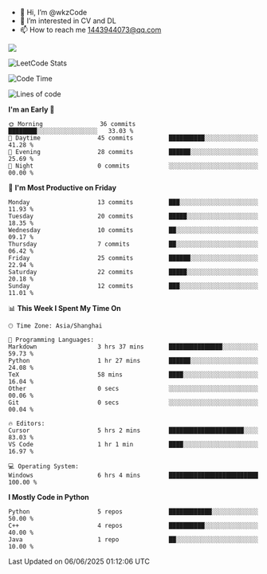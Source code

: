 - 👋 Hi, I’m @wkzCode
- 👀 I’m interested in CV and DL
- 📫 How to reach me 1443944073@qq.com  
<a href="https://github.com/anuraghazra/github-readme-stats">
  <img align="center" src="https://github-readme-stats.vercel.app/api?username=wkzCode&show_icons=true" />
</a>  

![LeetCode Stats](https://leetcard.jacoblin.cool/wkzCode?theme=wtf&font=Tajawal&ext=activity&site=cn)

<!---
[![Anurag's GitHub stats](https://github-readme-stats.vercel.app/api?username=wkzCode&show_icons=true)](https://github.com/anuraghazra/github-readme-stats)
[![Top Langs](https://github-readme-stats.vercel.app/api/top-langs/?username=wkzCode)](https://github.com/anuraghazra/github-readme-stats)
<!--START_SECTION:waka-->
![Code Time](http://img.shields.io/badge/Code%20Time-98%20hrs%2026%20mins-blue)

![Lines of code](https://img.shields.io/badge/From%20Hello%20World%20I%27ve%20Written-20.0%20thousand%20lines%20of%20code-blue)

**I'm an Early 🐤** 

```text
🌞 Morning                36 commits          ████████░░░░░░░░░░░░░░░░░   33.03 % 
🌆 Daytime                45 commits          ██████████░░░░░░░░░░░░░░░   41.28 % 
🌃 Evening                28 commits          ██████░░░░░░░░░░░░░░░░░░░   25.69 % 
🌙 Night                  0 commits           ░░░░░░░░░░░░░░░░░░░░░░░░░   00.00 % 
```
📅 **I'm Most Productive on Friday** 

```text
Monday                   13 commits          ███░░░░░░░░░░░░░░░░░░░░░░   11.93 % 
Tuesday                  20 commits          █████░░░░░░░░░░░░░░░░░░░░   18.35 % 
Wednesday                10 commits          ██░░░░░░░░░░░░░░░░░░░░░░░   09.17 % 
Thursday                 7 commits           ██░░░░░░░░░░░░░░░░░░░░░░░   06.42 % 
Friday                   25 commits          ██████░░░░░░░░░░░░░░░░░░░   22.94 % 
Saturday                 22 commits          █████░░░░░░░░░░░░░░░░░░░░   20.18 % 
Sunday                   12 commits          ███░░░░░░░░░░░░░░░░░░░░░░   11.01 % 
```


📊 **This Week I Spent My Time On** 

```text
🕑︎ Time Zone: Asia/Shanghai

💬 Programming Languages: 
Markdown                 3 hrs 37 mins       ███████████████░░░░░░░░░░   59.73 % 
Python                   1 hr 27 mins        ██████░░░░░░░░░░░░░░░░░░░   24.08 % 
TeX                      58 mins             ████░░░░░░░░░░░░░░░░░░░░░   16.04 % 
Other                    0 secs              ░░░░░░░░░░░░░░░░░░░░░░░░░   00.06 % 
Git                      0 secs              ░░░░░░░░░░░░░░░░░░░░░░░░░   00.04 % 

🔥 Editors: 
Cursor                   5 hrs 2 mins        █████████████████████░░░░   83.03 % 
VS Code                  1 hr 1 min          ████░░░░░░░░░░░░░░░░░░░░░   16.97 % 

💻 Operating System: 
Windows                  6 hrs 4 mins        █████████████████████████   100.00 % 
```

**I Mostly Code in Python** 

```text
Python                   5 repos             ████████████░░░░░░░░░░░░░   50.00 % 
C++                      4 repos             ██████████░░░░░░░░░░░░░░░   40.00 % 
Java                     1 repo              ██░░░░░░░░░░░░░░░░░░░░░░░   10.00 % 
```




 Last Updated on 06/06/2025 01:12:06 UTC
<!--END_SECTION:waka-->
<!---
wkzCode/wkzCode is a ✨ special ✨ repository because its `README.md` (this file) appears on your GitHub profile.
You can click the Preview link to take a look at your changes.
--->
